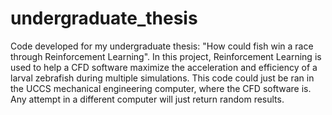 # undergraduate_thesis
Code developed for my undergraduate thesis: "How could fish win a race through Reinforcement Learning". 
In this project, Reinforcement Learning is used to help a CFD software maximize the acceleration and efficiency of a larval zebrafish during multiple simulations.
This code could just be ran in the UCCS mechanical engineering computer, where the CFD software is. Any attempt in a different computer will just return random results. 
